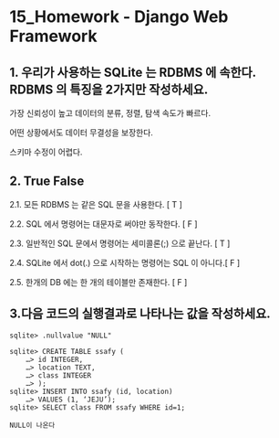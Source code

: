 # 15_Homework - Django Web Framework



## 1. 우리가 사용하는 SQLite 는 RDBMS 에 속한다. RDBMS 의 특징을 2가지만 작성하세요.

가장 신뢰성이 높고 데이터의 분류, 정렬, 탐색 속도가 빠르다.

어떤 상황에서도 데이터 무결성을 보장한다.

스키마 수정이 어렵다.



## 2. True False

2.1. 모든 RDBMS 는 같은 SQL 문을 사용한다. [ T ]

2.2. SQL 에서 명령어는 대문자로 써야만 동작한다. [ F ]

2.3. 일반적인 SQL 문에서 명령어는 세미콜론(;) 으로 끝난다. [ T ]

2.4. SQLite 에서 dot(.) 으로 시작하는 명령어는 SQL 이 아니다.[ F ]

2.5. 한개의 DB 에는 한 개의 테이블만 존재한다. [ F ]



## 3.다음 코드의 실행결과로 나타나는 값을 작성하세요.

```sqlite
sqlite> .nullvalue "NULL"

sqlite> CREATE TABLE ssafy (
    …> id INTEGER,
    …> location TEXT,
    …> class INTEGER
    …> );
sqlite> INSERT INTO ssafy (id, location)
	…> VALUES (1, ‘JEJU’);
sqlite> SELECT class FROM ssafy WHERE id=1;
```

```
NULL이 나온다
```

